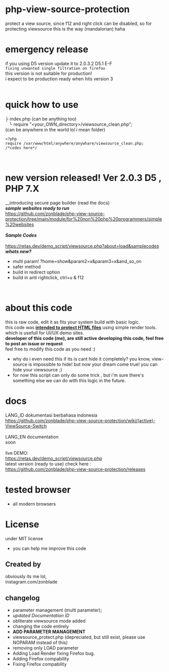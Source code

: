 # php-view-source-protection
protect a view source, since f12 and right click can be disabled, so for protecting viewsource this is the way (mandalorian) haha

# emergency release

if you using D5 version update it to 2.0.3.2 D5.1 E-F<br>
`fixing unwanted single filtration on firefox`<br>
this version is not suitable for production!<br>
i expect to be production ready when hits version 3 <br><br>

# quick how to use
├&nbsp;index.php (can be anything too)<br>
&nbsp;&nbsp;&nbsp;└ require "<your_OWN_directory>/viewsource_clean.php";<br>
  (can be anywhere in the world lol i mean folder)<br>
```
<?php
require /var/www/html/anywhere/anywhare/viewsource_clean.php;
/*codes here*/
```
<br>

# new version released! Ver 2.0.3 D5 , PHP 7.X
__introducing secure page builder (read the docs)<br>
*__sample websites ready to run__*<br>
https://github.com/zonblade/php-view-source-protection/tree/main/module/for%20non%20php%20programmers/simple%20websites<br><br>
*__Sample Codes__*<br><br>
https://retas.dev/demo_script/viewsource.php?about=load&samplecodes<br>
*__whats new?__*<br>
+ multi param! ?home=show&param2=x&param3=x&and_so_on<br>
+ safer method
+ build in redirect option
+ build in anti rightclick, ctrl+u & f12
<br>

# about this code
this is raw code, edit it as fits your system build with basic logic.<br>
this code was <b><u>intended to protect HTML files</u></b> using simple render tools.
which is usefull for UI/UX demo sites.<br>
<b> developer of this code (me), are still active developing this code, feel free to post an issue or request</b><br>
feel free to modify this code as you need :)

+ why do i even need this if its is cant hide it completely?
you know, view-source is impossible to hide! but now your dream come true! you can hide your viewsource ;)
+ for now this script can only do some trick , but i'm sure there's something else we can do with this logic in the future.

# docs
LANG_ID dokumentasi berbahasa indonesia<br>
https://github.com/zonblade/php-view-source-protection/wiki/(active)-ViewSource-Switch
<br><br>
LANG_EN documentation<br>
soon
<br><br>
live DEMO:<br>
https://retas.dev/demo_script/viewsource.php<br>
latest version (ready to use) check here :<br>
https://github.com/zonblade/php-view-source-protection/releases<br>

# tested browser
+ all modern browsers

# License
under MIT license
+ you can help me improve this code

## Created by 
obviously its me lol,<br>
instagram.com/zonblade

## changelog
+ parameter management (multi parameter);
+ *updated Documentation ID*
+ obliterate viewsource mode added
+ changing the code entirely
+ <b>ADD PARAMETER MANAGEMENT</B>
+ viewsource_protect.php (depreciated, but still exist, please use NOPARAM instead of this)
+ removing only LOAD parameter
+ Adding Load Render fixing Firefox bug.
+ Adding Firefox compability
+ Fixing Firefox compability
